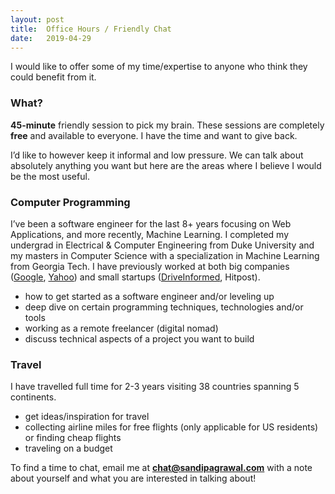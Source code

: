 ```yaml
---
layout: post
title:  Office Hours / Friendly Chat
date:   2019-04-29
---
```


I would like to offer some of my time/expertise to anyone who think they could benefit from it.

### What?
**45-minute** friendly session to pick my brain. These sessions are completely **free** and available to everyone. I have the time and want to give back.

I’d like to however keep it informal and low pressure. We can talk about absolutely anything you want but here are the areas where I believe I would be the most useful.

### Computer Programming
I’ve been a software engineer for the last 8+ years focusing on Web Applications, and more recently, Machine Learning. I completed my undergrad in Electrical & Computer Engineering from Duke University and my masters in Computer Science with a specialization in Machine Learning from Georgia Tech. I have previously worked at both big companies ([Google](https://www.youtube.com/), [Yahoo](https://www.yahoo.com/)) and small startups ([DriveInformed](https://www.driveinformed.com/), Hitpost).

- how to get started as a software engineer and/or leveling up
- deep dive on certain programming techniques, technologies and/or tools
- working as a remote freelancer (digital nomad)
- discuss technical aspects of a project you want to build

### Travel
I have travelled full time for 2-3 years visiting 38 countries spanning 5 continents.

 - get ideas/inspiration for travel
 - collecting airline miles for free flights (only applicable for US residents) or finding cheap flights
 - traveling on a budget

To find a time to chat, email me at **chat@sandipagrawal.com** with a note about yourself and what you are interested in talking about!
